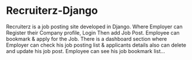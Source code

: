 # Recruiterz-Django
 Recruiterz is a job posting site developed in Django. Where Employer can Register their Company profile, Login Then add Job Post. Employee can bookmark & apply for the Job. There is a dashboard section where Employer can check his job posting list & applicants details also can delete and update his job post. Employee can see his job bookmark list…
